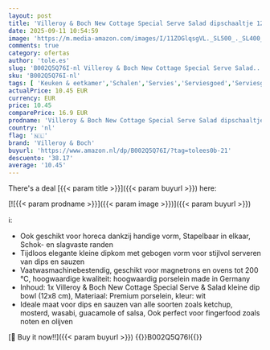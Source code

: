 ```yaml
---
layout: post
title: 'Villeroy & Boch New Cottage Special Serve Salad dipschaaltje 12x8cm'
date: 2025-09-11 10:54:59
image: 'https://m.media-amazon.com/images/I/11ZOGlqsgVL._SL500_._SL400_.jpg'
comments: true
category: ofertas
author: 'tole.es'
slug: 'B002Q5Q76I-nl Villeroy & Boch New Cottage Special Serve Salad...'
sku: 'B002Q5Q76I-nl'
tags: [ 'Keuken & eetkamer','Schalen','Servies','Serviesgoed','Serviesgoed & serveerbestek','Snack- & dipkommen','Wonen & keuken','villeroy & boch','🇳🇱', ]
actualPrice: 10.45 EUR
currency: EUR
price: 10.45
comparePrice: 16.9 EUR
prodname: 'Villeroy & Boch New Cottage Special Serve Salad dipschaaltje 12x8cm'
country: 'nl'
flag: '🇳🇱'
brand: 'Villeroy & Boch'
buyurl: 'https://www.amazon.nl/dp/B002Q5Q76I/?tag=tolees0b-21'
descuento: '38.17'
average: '10.45'
---
```


There's a deal [{{< param title >}}]({{< param buyurl >}})  here:

[![{{< param prodname >}}]({{< param image >}})]({{< param buyurl >}})

ℹ️:

- Ook geschikt voor horeca dankzij handige vorm, Stapelbaar in elkaar, Schok- en slagvaste randen
- Tijdloos elegante kleine dipkom met gebogen vorm voor stijlvol serveren van dips en sauzen
- Vaatwasmachinebestendig, geschikt voor magnetrons en ovens tot 200 °C, hoogwaardige kwaliteit: hoogwaardig porselein made in Germany
- Inhoud: 1x Villeroy & Boch New Cottage Special Serve & Salad kleine dip bowl (12x8 cm), Materiaal: Premium porselein, kleur: wit
- Ideale maat voor dips en sauzen van alle soorten zoals ketchup, mosterd, wasabi, guacamole of salsa, Ook perfect voor fingerfood zoals noten en olijven

[🛒 Buy it now!!]({{< param buyurl >}})
{{<world>}}B002Q5Q76I{{</world>}}
